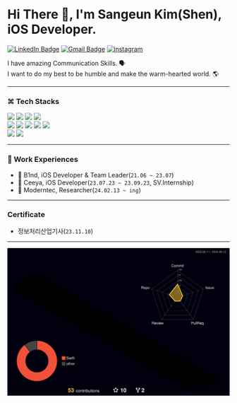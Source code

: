 # Hi There 👋, I'm Sangeun Kim(Shen), iOS Developer.
[![LinkedIn Badge](https://img.shields.io/badge/-LinkedIn-blue?style=for-the-badge&logo=linkedin&link=https://www.linkedin.com/in/sangeun-kim-64657a256/)](https://www.linkedin.com/in/sangeun-kim-64657a256/)
[![Gmail Badge](https://img.shields.io/badge/-Gmail-c14438?logo=Gmail&logoColor=white&link=mailto:dev.sangau20@gmail.com&style=for-the-badge)](mailto:dev.sangau20@gmail.com)
[![instagram](https://img.shields.io/badge/instagram-%23000000.svg?&amp;style=for-the-badge&amp;logo=instagram&amp;logoColor=white&amp;color=dd2a7b)](https://www.instagram.com/sang_au20/)

I have amazing Communication Skills. 🗣️</br>
I want to do my best to be humble and make the warm-hearted world. 🌎

---

### ⌘ Tech Stacks
<p align='leading'>
  <img src="https://img.shields.io/badge/Swift-F05138?style=flat&logo=swift&logoColor=white"/>
  <img src="https://img.shields.io/badge/SwiftUI-0D0D0D?style=flat&logo=swift&logoColor=blue"/>
  <img src="https://img.shields.io/badge/UIKit-2396F3?style=flat&logo=UIkit&logoColor=white"/>
  <img src="https://img.shields.io/badge/Java-ED8B00?style=flat&logo=openjdk&logoColor=white"/>
  
  <br>

  <img src="https://img.shields.io/badge/Xcode-147EFB?style=flat&logo=Xcode&logoColor=white"/>
  <img src="https://img.shields.io/badge/Visual Studio Code-007ACC?style=flat&logo=Visual Studio Code&logoColor=white"/>
  <img src="https://img.shields.io/badge/Notion-000000?style=flat&logo=Notion&logoColor=white"/>
  <img src="https://img.shields.io/badge/Discord-5865F2?style=flat&logo=Discord&logoColor=white"/>
  <img src="https://img.shields.io/badge/IntelliJ_IDEA-000000?style=flat&logo==intellij-idea&logoColor=white"/>

  <br>

  <img src="https://img.shields.io/badge/Git-F05032?style=flat&logo=Git&logoColor=white"/>
  <img src="https://img.shields.io/badge/GitHub-181717?style=flat&logo=GitHub&logoColor=white"/>
</p>

---

### 💼 Work Experiences
- 📘 B1nd, iOS Developer & Team Leader(`21.06 ~ 23.07`)
- 🪽 Ceeya, iOS Developer(`23.07.23 ~ 23.09.23`, SV.Internship)
- 🏢 Moderntec, Researcher(`24.02.13 ~ ing`)

---

### Certificate
- 정보처리산업기사(`23.11.10`)

---

<p align='center'>
  <img src="./profile-3d-contrib/profile-night-rainbow.svg"/>
</p>
